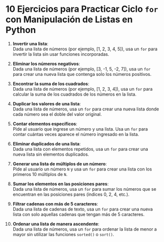 # 10 Ejercicios para Practicar Ciclo `for` con Manipulación de Listas en Python

1. **Invertir una lista**:  
   Dada una lista de números (por ejemplo, [1, 2, 3, 4, 5]), usa un `for` para invertir la lista sin usar funciones incorporadas.

2. **Eliminar los números negativos**:  
   Dada una lista de números (por ejemplo, [3, -1, 5, -2, 7]), usa un `for` para crear una nueva lista que contenga solo los números positivos.

3. **Encontrar la suma de los cuadrados**:  
   Dada una lista de números (por ejemplo, [1, 2, 3, 4]), usa un `for` para calcular la suma de los cuadrados de los números en la lista.

4. **Duplicar los valores de una lista**:  
   Dada una lista de números, usa un `for` para crear una nueva lista donde cada número sea el doble del valor original.

5. **Contar elementos específicos**:  
   Pide al usuario que ingrese un número y una lista. Usa un `for` para contar cuántas veces aparece el número ingresado en la lista.

6. **Eliminar duplicados de una lista**:  
   Dada una lista con elementos repetidos, usa un `for` para crear una nueva lista sin elementos duplicados.

7. **Generar una lista de múltiplos de un número**:  
   Pide al usuario un número `N` y usa un `for` para crear una lista con los primeros 10 múltiplos de `N`.

8. **Sumar los elementos en las posiciones pares**:  
   Dada una lista de números, usa un `for` para sumar los números que se encuentran en las posiciones pares (índices 0, 2, 4, etc.).

9. **Filtrar cadenas con más de 5 caracteres**:  
   Dada una lista de cadenas de texto, usa un `for` para crear una nueva lista con solo aquellas cadenas que tengan más de 5 caracteres.

10. **Ordenar una lista de manera ascendente**:  
    Dada una lista de números, usa un `for` para ordenar la lista de menor a mayor sin utilizar las funciones `sorted()` o `sort()`.
